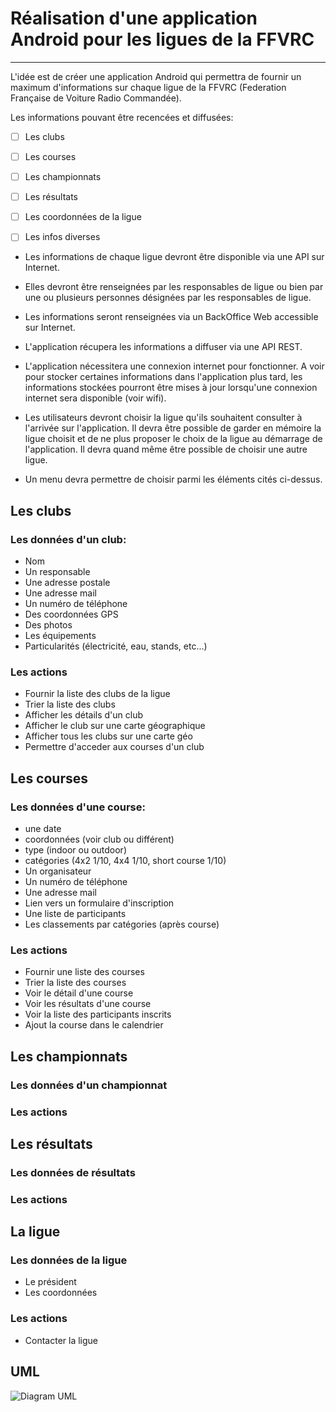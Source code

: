 # Réalisation d'une application Android pour les ligues de la FFVRC
----

L'idée est de créer une application Android qui permettra de fournir un maximum
d'informations sur chaque ligue de la FFVRC (Federation Française de Voiture Radio Commandée).

Les informations pouvant être recencées et diffusées:
- [ ] Les clubs
- [ ] Les courses
- [ ] Les championnats
- [ ] Les résultats
- [ ] Les coordonnées de la ligue
- [ ] Les infos diverses


+ Les informations de chaque ligue devront être disponible via une API sur Internet.
+ Elles devront être renseignées par les responsables de ligue ou bien par une ou plusieurs
personnes désignées par les responsables de ligue.
+ Les informations seront renseignées via un BackOffice Web accessible sur Internet.

+ L'application récupera les informations a diffuser via une API REST.
+ L'application nécessitera une connexion internet pour fonctionner. A voir pour stocker
certaines informations dans l'application plus tard, les informations stockées pourront 
être mises à jour lorsqu'une connexion internet sera disponible (voir wifi).

+ Les utilisateurs devront choisir la ligue qu'ils souhaitent consulter à l'arrivée sur 
l'application. Il devra être possible de garder en mémoire la ligue choisit et de ne plus
proposer le choix de la ligue au démarrage de l'application. Il devra quand même être possible
de choisir une autre ligue.
+ Un menu devra permettre de choisir parmi les éléments cités ci-dessus.

## Les clubs

### Les données d'un club:
* Nom
* Un responsable
* Une adresse postale
* Une adresse mail
* Un numéro de téléphone
* Des coordonnées GPS
* Des photos
* Les équipements
* Particularités (électricité, eau, stands, etc...)

### Les actions
* Fournir la liste des clubs de la ligue
* Trier la liste des clubs
* Afficher les détails d'un club
* Afficher le club sur une carte géographique
* Afficher tous les clubs sur une carte géo
* Permettre d'acceder aux courses d'un club

## Les courses

### Les données d'une course:
* une date
* coordonnées (voir club ou différent)
* type (indoor ou outdoor)
* catégories (4x2 1/10, 4x4 1/10, short course 1/10)
* Un organisateur
* Un numéro de téléphone
* Une adresse mail
* Lien vers un formulaire d'inscription
* Une liste de participants
* Les classements par catégories (après course)

### Les actions
* Fournir une liste des courses
* Trier la liste des courses
* Voir le détail d'une course
* Voir les résultats d'une course
* Voir la liste des participants inscrits
* Ajout la course dans le calendrier

## Les championnats

### Les données d'un championnat

### Les actions

## Les résultats

### Les données de résultats

### Les actions

## La ligue

### Les données de la ligue
* Le président
* Les coordonnées

### Les actions
* Contacter la ligue

## UML
![Diagram UML](https://raw.github.com/Azema/rc-infoDroid/master/images/uml.png)
